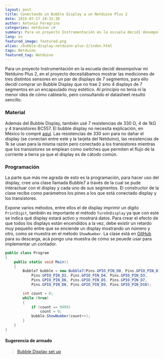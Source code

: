 ```yaml
---
layout: post
title: Conectando un Bubble Display a un Netduino Plus 2
date: 2015-07-17 18:31:38
author: Antonio Feregrino
categories: netduino c#
summary: Para un proyecto Instrumentación en la escuela decidí desempolvar mi Netduino Plus 2, en el proyecto decesitábamos mostrar las mediciones de tres distintos sensores en un par de displays de 7 segmentos.
lang: es
featured_image: featured.png
alias: /bubble-display-netduino-plus-2/index.html
tags: Netduino
featured_tag: Netduino
---
```


<p>Para un proyecto Instrumentación en la escuela decidí desempolvar mi Netduino Plus 2, en el proyecto decesitábamos mostrar las mediciones de tres distintos sensores en un par de displays de 7 segmentos, para ello decidí comprar un Bubble Display que no trae 2 sino 4 displays de 7 segmentos en un encapsulado muy estético. Al principio no tenía ni la menor idea de cómo cablearlo, pero consultando el datasheet resultó sencillo.</p>
<h3>Material</h3>
<p>Además del Bubble Display, también usé 7 resistencias de 330 Ω, 4 de 1kΩ y 4 transistores BC557.
El bubble display no necesita explicación, en México lo compré  <a target="_blank" href="http://www.330ohms.com/Display-de-Burbuja--7-Segmentos-4-dgitos_p_345.html">aquí</a>. Las resistencias de 330 son para no dañar el display (se conectan entre este y la tarjeta del Netduino), las resistencias de 1k se usan para la misma razón pero conectado a los transistores mientras que los transistores se emplean como switches que permiten el flujo de la corriente a tierra ya que el display es de cátodo común.</p>

<h3>Programación</h3>
<p>La parte que más me agrada de esto es la programación, para hacer uso del display, cree una clase llamada Bubble7 a través de la cual se pude interactuar con el display y cada uno de sus segmentos. El constructor de la clase recibe como parámetros los pines a los que está conectado display y los transistores.</p>

<p>Expone varios métodos, entre ellos el de display imprimir un dígito <code>PrintDigit</code>, también es importante el método <code>TurnOnDisplay</code> ya que con este se indica qué display estará activo y mostrará datos. Para crear el efecto de que todos los displays están encendidos a la vez, debe existir un retardo muy pequeño entre que se enciende un display mostrando un número y otro, como se muestra en el método <code>ShowNumber</code>. La clase está en <a target="_blank" href="https://gist.github.com/fferegrino/22cda60be970e98c90a1">GitHub</a> para su descarga, acá pongo una muestra de cómo se peuede usar para implementar un contador.</p>

```csharp  
public class Program
{
    public static void Main()
    {
        Bubble7 bubble = new Bubble7(Pins.GPIO_PIN_D0, Pins.GPIO_PIN_D1,
            Pins.GPIO_PIN_D2, Pins.GPIO_PIN_D4, Pins.GPIO_PIN_D3,
            Pins.GPIO_PIN_D6, Pins.GPIO_PIN_D5, Pins.GPIO_PIN_D7,
            Pins.GPIO_PIN_D8, Pins.GPIO_PIN_D9, Pins.GPIO_PIN_D10);

        int count = 0;
        while (true)
        {
            if (count == 9999)
                count = 0;
            bubble.ShowNumber(count++);
        }
    }
}
```  
<h4>Sugerencia de armado</h4>
<blockquote class="imgur-embed-pub" lang="en" data-id="a/qaOH1" data-context="false"><a href="//imgur.com/a/qaOH1">Bubble Display set up</a></blockquote><script async src="//s.imgur.com/min/embed.js" charset="utf-8"></script>